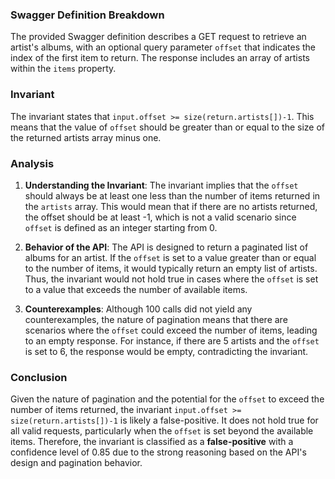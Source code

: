 ### Swagger Definition Breakdown
The provided Swagger definition describes a GET request to retrieve an artist's albums, with an optional query parameter `offset` that indicates the index of the first item to return. The response includes an array of artists within the `items` property.

### Invariant
The invariant states that `input.offset >= size(return.artists[])-1`. This means that the value of `offset` should be greater than or equal to the size of the returned artists array minus one.

### Analysis
1. **Understanding the Invariant**: The invariant implies that the `offset` should always be at least one less than the number of items returned in the `artists` array. This would mean that if there are no artists returned, the offset should be at least -1, which is not a valid scenario since `offset` is defined as an integer starting from 0.

2. **Behavior of the API**: The API is designed to return a paginated list of albums for an artist. If the `offset` is set to a value greater than or equal to the number of items, it would typically return an empty list of artists. Thus, the invariant would not hold true in cases where the `offset` is set to a value that exceeds the number of available items.

3. **Counterexamples**: Although 100 calls did not yield any counterexamples, the nature of pagination means that there are scenarios where the `offset` could exceed the number of items, leading to an empty response. For instance, if there are 5 artists and the `offset` is set to 6, the response would be empty, contradicting the invariant.

### Conclusion
Given the nature of pagination and the potential for the `offset` to exceed the number of items returned, the invariant `input.offset >= size(return.artists[])-1` is likely a false-positive. It does not hold true for all valid requests, particularly when the `offset` is set beyond the available items. Therefore, the invariant is classified as a **false-positive** with a confidence level of 0.85 due to the strong reasoning based on the API's design and pagination behavior.

